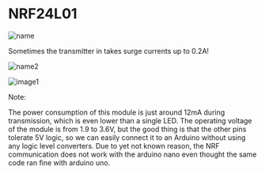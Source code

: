 # NRF24L01
![name](https://user-images.githubusercontent.com/53753302/108985971-a8527100-76b7-11eb-9819-687ae48237ac.jpeg)

Sometimes the transmitter in takes surge currents up to 0.2A!

![name2](https://user-images.githubusercontent.com/53753302/108990826-5f052000-76bd-11eb-9581-5a6d256ee316.png)



![image1](https://user-images.githubusercontent.com/53753302/108993387-84475d80-76c0-11eb-9ae5-0c2feffe0ebb.png)

Note:

The power consumption of this module is just around 12mA during transmission, which is even lower than a single LED. The operating voltage of the module is from 1.9 to 3.6V, but the good thing is that the other pins tolerate 5V logic, so we can easily connect it to an Arduino without using any logic level converters.
Due to yet not known reason, the NRF communication does not work with the arduino nano even thought the same code ran fine with arduino uno.
